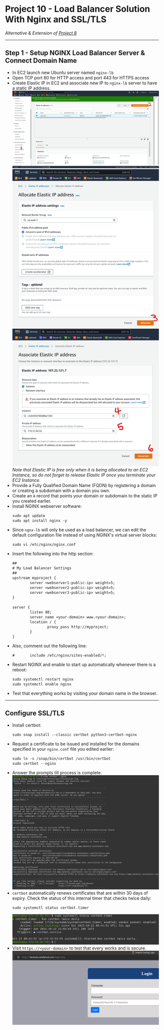 # Project 10 - Load Balancer Solution With Nginx and SSL/TLS

*Alternative & Extension of [Project 8](https://github.com/mrdankuta/pbl-project-8)*

---

## Step 1 - Setup NGINX Load Balancer Server & Connect Domain Name

- In EC2 launch new Ubuntu server named `nginx-lb`
- Open TCP port 80 for HTTP access and port 443 for HTTPS access
- Create Elastic IP in EC2 and associate new IP to `nginx-lb` server to have a static IP address.
    ![Elastic IP Setup1](images/001-elastic-ip1.jpeg)
    ![Elastic IP Setup2](images/002-elastic-ip2.jpeg)
    ![Elastic IP Setup3](images/003-elastic-ip3.jpeg)
    *Note that Elastic IP is free only when it is being allocated to an EC2 Instance, so do not forget to release Elastic IP once you terminate your EC2 Instance.*
- Provide a Fully Qualified Domain Name (FQDN) by registering a domain or creating a subdomain with a domain you own.
- Create an `A` record that points your domain or subdomain to the static IP you created earlier.
- Install NGINX webserver software:
    ```
    sudo apt update
    sudo apt install nginx -y
    ```
- Since `ngnx-lb` will only be used as a load balancer, we can edit the default configuration file instead of using NGINX's virtual server blocks:
    ```
    sudo vi /etc/nginx/nginx.conf
    ```
- Insert the following into the http section:
    ```
    ##
    # My Load Balancer Settings
    ##
    upstream myproject {
            server <webserver1-public-ip> weight=5;
            server <webserver2-public-ip> weight=5;
            server <webserver3-public-ip> weight=5;
    }

    server {
            listen 80;
            server_name <your-domain> www.<your-domain>;
            location / {
                    proxy_pass http://myproject;
            }
    }
    ```
- Also, comment out the following line:
    ```
    #       include /etc/nginx/sites-enabled/*;
    ```
- Restart NGINX and enable to start up automatically whenever there is a reboot:
    ```
    sudo systemctl restart nginx
    sudo systemctl enable nginx
    ```
- Test that everything works by visiting your domain name in the browser.


---

## Configure SSL/TLS

- Install certbot:
    ```
    sudo snap install --classic certbot python3-certbot-nginx
    ```
- Request a certificate to be issued and installed for the domains specified in your `nginx.conf` file you edited earlier:
    ```
    sudo ln -s /snap/bin/certbot /usr/bin/certbot
    sudo certbot --nginx
    ```
- Answer the prompts till process is complete.
    ![Certbot SSL Issuance](images/004-certbot-ssl-issuance.png)
- `certbot` automatically renews certificates that are within 30 days of expiry. Check the status of this internal timer that checks twice daily:
    ```
    sudo systemctl status certbot.timer
    ```
    ![Certbot Timer](images/005-certbot-renwal-timer.png)
- Visit `https://<your-domain>` to test that every works and is secure.
    ![HTTPS Works](images/006-https-works.png)